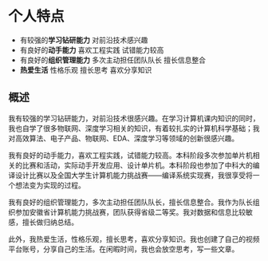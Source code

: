 # 个人特点

- 有较强的**学习钻研能力**  对前沿技术感兴趣
- 有良好的**动手能力**  喜欢工程实践  试错能力较高
- 有良好的**组织管理能力**  多次主动担任团队队长  擅长信息整合
- **热爱生活**  性格乐观  擅长思考  喜欢分享知识

## 概述

我有较强的学习钻研能力，对前沿技术很感兴趣。在学习计算机课内知识的同时，我也自学了很多物联网、深度学习相关的知识，有着较扎实的计算机科学基础；我对高效算法、电子产品、物联网、EDA、深度学习等领域的创新很感兴趣。

我有良好的动手能力，喜欢工程实践，试错能力较高。本科阶段多次参加单片机相关的比赛和活动，实际动手开发应用、设计单片机。本科阶段也参加了中科大的编译设计比赛以及全国大学生计算机能力挑战赛——编译系统实现赛，我很享受将一个想法变为实现的过程。

我有良好的组织管理能力，多次主动担任团队队长，擅长信息整合。我作为队长组织参加安徽省计算机能力挑战赛，团队获得省级二等奖。我对数据和信息比较敏感，擅长做归纳总结。

此外，我热爱生活，性格乐观，擅长思考，喜欢分享知识。我也创建了自己的视频平台账号，分享自己的生活。在闲暇时间，我也会放空思考，写一些文章。

